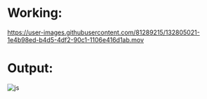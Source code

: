 # Working: 

https://user-images.githubusercontent.com/81289215/132805021-1e4b98ed-b4d5-4df2-90c1-1106e416d1ab.mov

# Output:
![js](https://user-images.githubusercontent.com/81289215/132805073-0a7b2a94-c6d1-4984-8beb-15033139a8af.png)
